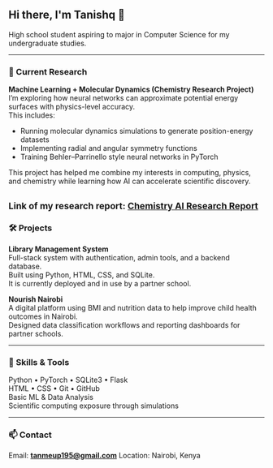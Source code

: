 ## Hi there, I'm Tanishq 👋

High school student aspiring to major in Computer Science for my undergraduate studies.  

---

### 🔬 Current Research
**Machine Learning + Molecular Dynamics (Chemistry Research Project)**  
I’m exploring how neural networks can approximate potential energy surfaces with physics-level accuracy.  
This includes:
- Running molecular dynamics simulations to generate position-energy datasets
- Implementing radial and angular symmetry functions
- Training Behler–Parrinello style neural networks in PyTorch

This project has helped me combine my interests in computing, physics, and chemistry while learning how AI can accelerate scientific discovery.

<sub> Link of my research report: [Chemistry AI Research Report](https://docs.google.com/document/d/1ZXNV-3CY-khu5GghFjfxN2H7nssL3GaRGjgMf3X_Zhs/edit?tab=t.0#heading=h.gjdgxs)</sub>
---

### 🛠️ Projects

**Library Management System**  
Full-stack system with authentication, admin tools, and a backend database.  
Built using Python, HTML, CSS, and SQLite.  
It is currently deployed and in use by a partner school.

**Nourish Nairobi**   
A digital platform using BMI and nutrition data to help improve child health outcomes in Nairobi.  
Designed data classification workflows and reporting dashboards for partner schools.


---

### 🔧 Skills & Tools
Python • PyTorch • SQLite3 • Flask  
HTML • CSS • Git • GitHub  
Basic ML & Data Analysis  
Scientific computing exposure through simulations

---

### 📫 Contact
Email: **tanmeup195@gmail.com**
Location: Nairobi, Kenya

